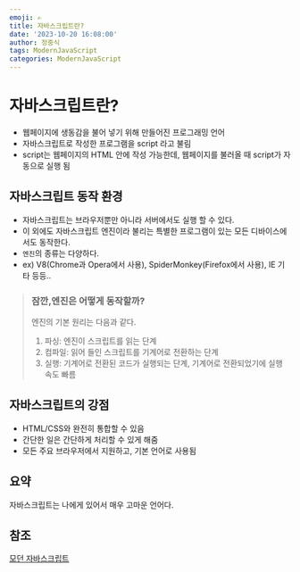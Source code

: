 ```yaml
---
emoji: ✍
title: 자바스크립트란?
date: '2023-10-20 16:08:00'
author: 정중식
tags: ModernJavaScript
categories: ModernJavaScript
---
```


# 자바스크립트란?

- 웹페이지에 생동감을 불어 넣기 위해 만들어진 프로그래밍 언어
- 자바스크립트로 작성한 프로그램을 script 라고 불림
- script는 웹페이지의 HTML 안에 작성 가능한데, 웹페이지를 불러올 때 script가 자동으로 실행 됨

## 자바스크립트 동작 환경

- 자바스크립트는 브라우저뿐만 아니라 서버에서도 실행 할 수 있다.
- 이 외에도 자바스크립트 엔진이라 불리는 특별한 프로그램이 있는 모든 디바이스에서도 동작한다.
- `엔진`의 종류는 다양하다.
- ex) V8(Chrome과 Opera에서 사용), SpiderMonkey(Firefox에서 사용), IE 기타 등등..

> ### 잠깐,엔진은 어떻게 동작할까?
>
> 엔진의 기본 원리는 다음과 같다.
>
> 1. 파싱: 엔진이 스크립트를 읽는 단계
> 2. 컴파일: 읽어 들인 스크립트를 기계어로 전환하는 단계
> 3. 실행: 기계어로 전환된 코드가 실행되는 단계, 기계어로 전환되었기에 실행 속도 빠름
>    <br/>

## 자바스크립트의 강점

- HTML/CSS와 완전히 통합할 수 있음
- 간단한 일은 간단하게 처리할 수 있게 해줌
- 모든 주요 브라우저에서 지원하고, 기본 언어로 사용됨

## 요약

자바스크립트는 나에게 있어서 매우 고마운 언어다.<br/>

## 참조

[모던 자바스크립트](https://ko.javascript.info/)
